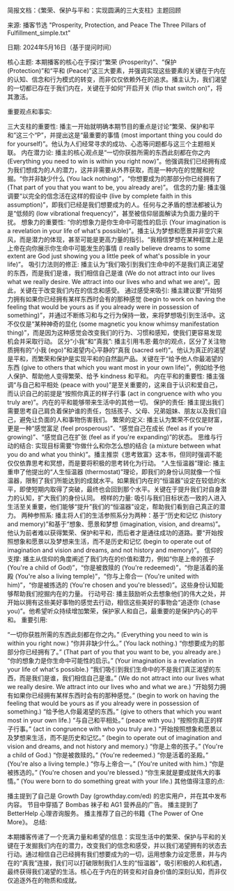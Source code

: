 简报文档：《繁荣、保护与平和：实现圆满的三大支柱》主题回顾

来源: 播客节选 "Prosperity, Protection, and Peace The Three Pillars of Fulfillment_simple.txt"

日期: 2024年5月16日（基于提问时间）

核心主题: 本期播客的核心在于探讨“繁荣 (Prosperity)”、“保护 (Protection)”和“平和 (Peace)”这三大要素，并强调实现这些要素的关键在于内在的认知、信念和行为模式的转变，而非仅仅依赖外在的追求。播主认为，我们渴望的一切都已存在于我们内在，关键在于如何“开启开关 (flip that switch on)”，将其激活。

重要观点和事实:

三大支柱的重要性: 播主一开始就明确本期节目的重点是讨论“繁荣、保护和平和”这三个“P”，并提出这是“最重要的事情 (most important thing you could do for yourself)”。他认为人们经常寻求的成功、心态等问题都与这三个主题相关联。
内在潜力论: 播主的核心观点是“一切你获胜所需的东西此刻都在你之内 (Everything you need to win is within you right now)”。他强调我们已经拥有成为我们想成为的人的潜力，这并非需要从外界获取，而是一种内在的觉醒和挖掘。“你并非缺少什么 (You lack nothing)”，“你想要成为的那部分你已经拥有了 (That part of you that you want to be, you already are)”。
信念的力量: 播主强调要“以完全的信念活在这样的假设中 (live by complete faith in this assumption)”，即我们已经是我们想要成为的人。任何与之矛盾的想法都被认为是“低频的 (low vibrational frequency)”，甚至被信仰层面解读为负面力量的干扰。
想象力的重要性: “你的想象力是你生命中可能性的启示 (Your imagination is a revelation in your life of what's possible)”。播主认为梦想和愿景并非空穴来风，而是潜力的体现，甚至可能是更高力量的指引。“我相信梦想在某种程度上是上帝在向你展示你生命中可能发生的事情 (I really believe dreams to some extent are God just showing you a little peek of what's possible in your life)”。
吸引力法则的修正: 播主认为“我们吸引到我们生命中的不是我们真正渴望的东西，而是我们是谁，我们相信自己是谁 (We do not attract into our lives what we really desire. We attract into our lives who and what we are)”。因此，关键在于改变我们内在的信念和感受。
通过感受来吸引: 播主建议要“开始努力拥有如果你已经拥有某样东西时会有的那种感觉 (begin to work on having the feeling that would be yours as if you already were in possession of something)”，并通过不断练习和与之行为保持一致，来将梦想吸引到生活中。这不仅仅是“某种神奇的显化 (some magnetic you know whimsy manifestation thing)”，而是因为这种感觉会改变我们的行为、习惯和感知，使我们更容易发现机会并采取行动。
区分“小我”和“真我”: 播主引用韦恩·戴尔的观点，区分了关注物质拥有的“小我 (ego)”和渴望内心平静的“真我 (sacred self)”。他认为真正的渴望是平和，而繁荣和保护是实现平和的自然副产品。关键在于“给予他人你最渴望的东西 (give to others that which you want most in your own life)”，例如给予他人保护、帮助他人变得繁荣、给予 kindness 和平和。
内在平和的重要性: 播主强调“与自己和平相处 (peace with you)”是至关重要的，这来自于认识和爱自己，而认识自己的前提是“按照你真正的样子行事 (act in congruence with who you truly are)”。内在的平和能够带来生活中的其他一切。
保护的责任: 播主提出我们需要思考自己肩负着保护谁的责任，包括孩子、父母、兄弟姐妹、朋友以及我们自己，避免让负面的人和事物伤害我们。
繁荣的定义: 播主认为繁荣不仅仅是财富，更是一种“感觉富足 (feel prosperous)”、“感觉自己在成长 (feel as if you're growing)”、“感觉自己在扩张 (feel as if you're expanding)”的状态。
思维与行动的结合: 实现目标需要“你做什么和你怎么想的结合 (a mixture between what you do and what you think)”。播主推崇《思考致富》这本书，但同时强调不能仅仅依靠思考和冥想，而是要将积极的思考转化为行动。
“人生恒温器”理论: 播主重申了他提出的“人生恒温器 (thermostat)”理论，即我们的身份认同就像一个恒温器，限制了我们所能达到的成就水平。如果我们内在的“恒温器”设定在较低的水平，即使短期内取得了突破，最终也会回到那个水平。关键在于提升我们对自身潜力的认知，扩大我们的身份认同。
榜样的力量: 吸引与我们目标状态一致的人进入生活至关重要，他们能够“提升”我们的“恒温器”设定，帮助我们看到自己真正的潜力。
两种参照系: 播主将人们的生活参照系分为两种：基于“历史和记忆 (history and memory)”和基于“想象、愿景和梦想 (imagination, vision, and dreams)”。他认为前者难以获得繁荣、保护和平和，而后者才是通往成功的道路。要“开始按照想象和愿景以及梦想来生活，而不是历史和记忆 (begin to operate out of imagination and vision and dreams, and not history and memory)”。
信仰的支撑: 播主从信仰的角度阐述了我们内在的价值和潜力，例如“你是上帝的孩子 (You're a child of God)”，“你是被救赎的 (You're redeemed)”，“你是活着的圣殿 (You're also a living temple)”，“你与上帝合一 (You're united with him)”，“你是被拣选的 (You're chosen and you're blessed)”。这些身份认知能够帮助我们挖掘内在的力量。
行动号召: 播主鼓励听众去想象他们的伟大之处，并开始以拥有这些美好事物的感觉去行动，相信这些美好的事物会“追逐你 (chase you)”。他希望听众持续增加繁荣，保护家人和自己，最重要的是保护内心的平和。
重要引用:

“一切你获胜所需的东西此刻都在你之内。” (Everything you need to win is within you right now.)
“你并非缺少什么。” (You lack nothing.)
“你想要成为的那部分你已经拥有了。” (That part of you that you want to be, you already are.)
“你的想象力是你生命中可能性的启示。” (Your imagination is a revelation in your life of what's possible.)
“我们吸引到我们生命中的不是我们真正渴望的东西，而是我们是谁，我们相信自己是谁。” (We do not attract into our lives what we really desire. We attract into our lives who and what we are.)
“开始努力拥有如果你已经拥有某样东西时会有的那种感觉。” (begin to work on having the feeling that would be yours as if you already were in possession of something.)
“给予他人你最渴望的东西。” (give to others that which you want most in your own life.)
“与自己和平相处。” (peace with you.)
“按照你真正的样子行事。” (act in congruence with who you truly are.)
“开始按照想象和愿景以及梦想来生活，而不是历史和记忆。” (begin to operate out of imagination and vision and dreams, and not history and memory.)
“你是上帝的孩子。” (You're a child of God.)
“你是被救赎的。” (You're redeemed.)
“你是活着的圣殿。” (You're also a living temple.)
“你与上帝合一。” (You're united with him.)
“你是被拣选的。” (You're chosen and you're blessed.)
“你生来就是要成就伟大的事情。” (You were born to do something great with your life.)
其他值得注意的点:

播主提到了自己是 Growth Day (growthday.com/ed) 的忠实用户，并在其中发布内容。
节目中穿插了 Bombas 袜子和 AG1 营养品的广告。
播主提到了 BetterHelp 心理咨询服务。
播主推荐了自己的书籍《The Power of One More》。
总结:

本期播客传递了一个充满力量和希望的信息：实现生活中的繁荣、保护与平和的关键在于发掘我们内在的潜力，改变我们的信念和感受，并以我们渴望拥有的状态去行动。通过相信自己已经拥有我们想要成为的一切，运用想象力设定愿景，并与内在的“真我”连接，我们可以打破限制我们人生的“恒温器”，吸引积极的人和机遇，最终获得我们渴望的生活。核心在于内在的转变和对自身价值的深刻认知，而非仅仅追逐外在的物质和成就。